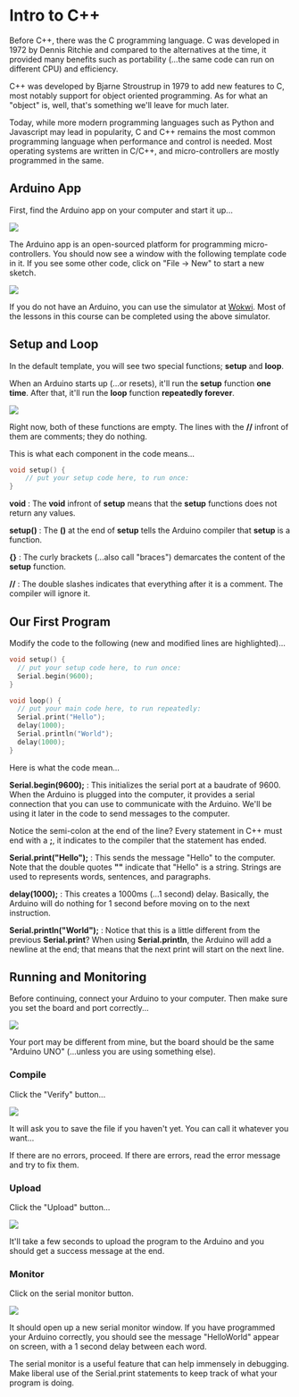 # Intro to C++

Before C++, there was the C programming language.
C was developed in 1972 by Dennis Ritchie and compared to the alternatives at the time, it provided many benefits such as portability (...the same code can run on different CPU) and efficiency.

C++ was developed by Bjarne Stroustrup in 1979 to add new features to C, most notably support for object oriented programming.
As for what an "object" is, well, that's something we'll leave for much later.

Today, while more modern programming languages such as Python and Javascript may lead in popularity, C and C++ remains the most common programming language when performance and control is needed.
Most operating systems are written in C/C++, and micro-controllers are mostly programmed in the same.

## Arduino App

First, find the Arduino app on your computer and start it up...

![](images/arduinoIcon.jpg)

The Arduino app is an open-sourced platform for programming micro-controllers.
You should now see a window with the following template code in it.
If you see some other code, click on "File -> New" to start a new sketch.

![](images/newSketch.png)

<div class="important">
If you do not have an Arduino, you can use the simulator at <a href="https://wokwi.com/">Wokwi</a>.
Most of the lessons in this course can be completed using the above simulator.
</div>

## Setup and Loop

In the default template, you will see two special functions; **setup** and **loop**.

When an Arduino starts up (...or resets), it'll run the **setup** function **one time**.
After that, it'll run the **loop** function **repeatedly forever**.

![](images/setupAndLoop.png)

Right now, both of these functions are empty.
The lines with the **//** infront of them are comments; they do nothing.

This is what each component in the code means...

```cpp
void setup() {
    // put your setup code here, to run once:
}
```

**void** : The **void** infront of **setup** means that the **setup** functions does not return any values.

**setup()** : The **()** at the end of **setup** tells the Arduino compiler that **setup** is a function.

**{}** : The curly brackets (...also call "braces") demarcates the content of the **setup** function.

**//** : The double slashes indicates that everything after it is a comment. The compiler will ignore it.

## Our First Program

Modify the code to the following (new and modified lines are highlighted)...

```cpp hl_lines="8 9 10 11"
void setup() {
  // put your setup code here, to run once:
  Serial.begin(9600);
}

void loop() {
  // put your main code here, to run repeatedly:
  Serial.print("Hello");
  delay(1000);
  Serial.println("World");
  delay(1000);
}
```

Here is what the code mean...

**Serial.begin(9600);** : This initializes the serial port at a baudrate of 9600. When the Arduino is plugged into the computer, it provides a serial connection that you can use to communicate with the Arduino. We'll be using it later in the code to send messages to the computer.

Notice the semi-colon at the end of the line? Every statement in C++ must end with a **;**, it indicates to the compiler that the statement has ended.

**Serial.print("Hello");** : This sends the message "Hello" to the computer. Note that the double quotes **""** indicate that "Hello" is a string. Strings are used to represents words, sentences, and paragraphs.

**delay(1000);** : This creates a 1000ms (...1 second) delay. Basically, the Arduino will do nothing for 1 second before moving on to the next instruction.

**Serial.println("World");** : Notice that this is a little different from the previous **Serial.print**? When using **Serial.println**, the Arduino will add a newline at the end; that means that the next print will start on the next line.

## Running and Monitoring

Before continuing, connect your Arduino to your computer. Then make sure you set the board and port correctly...

![](images/boardAndPort.png)

Your port may be different from mine, but the board should be the same "Arduino UNO" (...unless you are using something else).

### Compile

Click the "Verify" button...

![](images/verify.jpg)

It will ask you to save the file if you haven't yet. You can call it whatever you want...

If there are no errors, proceed. If there are errors, read the error message and try to fix them.

### Upload

Click the "Upload" button...

![](images/upload.jpg)

It'll take a few seconds to upload the program to the Arduino and you should get a success message at the end.

### Monitor

Click on the serial monitor button.

![](images/serialMonitorButton.png)

It should open up a new serial monitor window.
If you have programmed your Arduino correctly, you should see the message "HelloWorld" appear on screen, with a 1 second delay between each word.

<div class="tip">
The serial monitor is a useful feature that can help immensely in debugging. Make liberal use of the Serial.print statements to keep track of what your program is doing.
</div>